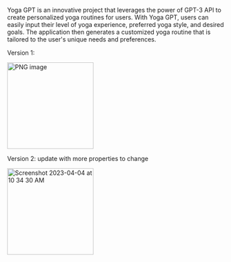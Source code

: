 Yoga GPT is an innovative project that leverages the power of GPT-3 API to create personalized yoga routines for users. With Yoga GPT, users can easily input their level of yoga experience, preferred yoga style, and desired goals. The application then generates a customized yoga routine that is tailored to the user's unique needs and preferences.


Version 1:


<img width="200" alt="PNG image" src="https://user-images.githubusercontent.com/90585643/229844326-38f69463-35f2-4906-b6f3-8930eee6ad31.png">

Version 2: update with more properties to change

<img width="200" alt="Screenshot 2023-04-04 at 10 34 30 AM" src="https://user-images.githubusercontent.com/90585643/229844360-668bef63-ec49-4108-9b39-253785544091.png">
